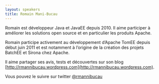 ```yaml
---
layout: speakers
title: Romain Mani-Bucau
---
```

Romain est développeur Java et JavaEE depuis 2010. Il aime participer à améliorer les solutions open source et en particulier les produits Apache.

Romain participe activement au développement d’Apache TomEE depuis début juin 2011 et est notamment à l’origine de la création des projets BatchEE et Sirona chez Apache.

Il aime partager ses avis, tests et découvertes sur son blog [http://rmannibucau.wordpress.com](http://rmannibucau.wordpress.com).

Vous pouvez le suivre sur twitter [@rmannibucau](http://twitter.com/rmannibucau)
